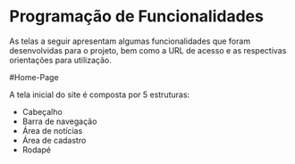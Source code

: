 # Programação de Funcionalidades

As telas a seguir apresentam algumas funcionalidades que foram desenvolvidas para o projeto, bem como a URL de acesso e as respectivas orientações para utilização.

#Home-Page

A tela inicial do site é composta por 5 estruturas:

- Cabeçalho 
- Barra de navegação
- Área de notícias
- Área de cadastro
- Rodapé

